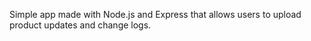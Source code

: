 Simple app made with Node.js and Express that allows users to upload product updates and change logs.
